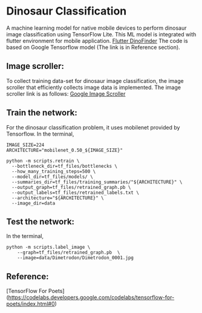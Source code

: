 # Dinosaur Classification

A machine learning model for native mobile devices to perform dinosaur image classification using TensorFlow Lite. This ML model is integrated with flutter environment for mobile application.
[Flutter DinoFinder](https://github.com/iRyanBell/flutter_dinofinder) The code is based on Google Tensorflow model (The link is in Reference section).  

## Image scroller:

To collect training data-set for dinosaur image classification, the image scroller that efficiently collects image data is implemented. The image scroller link is as follows:
[Google Image Scroller](https://github.com/parang17/Google_image_downloader)

## Train the network:
For the dinosaur classification problem, it uses mobilenet provided by Tensorflow.
In the terminal, 
```
IMAGE_SIZE=224
ARCHITECTURE="mobilenet_0.50_${IMAGE_SIZE}"

python -m scripts.retrain \
  --bottleneck_dir=tf_files/bottlenecks \
  --how_many_training_steps=500 \
  --model_dir=tf_files/models/ \
  --summaries_dir=tf_files/training_summaries/"${ARCHITECTURE}" \
  --output_graph=tf_files/retrained_graph.pb \
  --output_labels=tf_files/retrained_labels.txt \
  --architecture="${ARCHITECTURE}" \
  --image_dir=data
```

## Test the network:
In the terminal, 
```
python -m scripts.label_image \
    --graph=tf_files/retrained_graph.pb  \
    --image=data/Dimetrodon/Dimetrodon_0001.jpg
```


## Reference:

[TensorFlow For Poets] (https://codelabs.developers.google.com/codelabs/tensorflow-for-poets/index.html#0)
